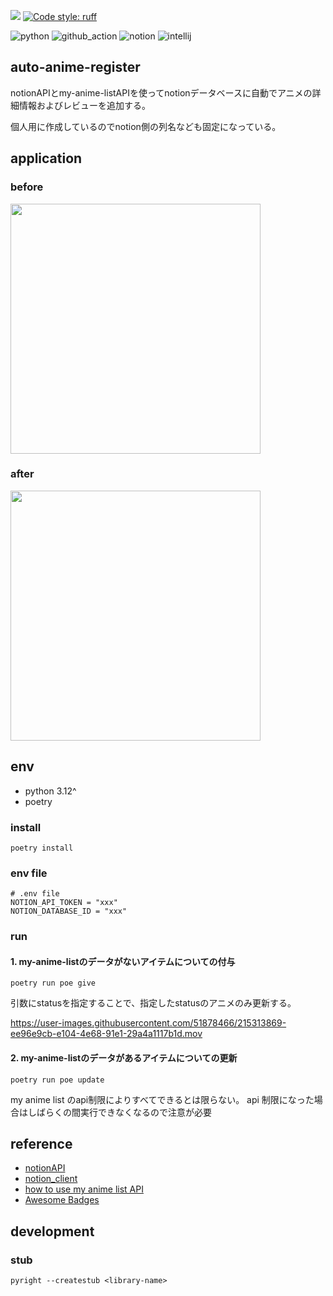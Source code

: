 ![](https://github.com/miiiiiiich/auto-anime-register/actions/workflows/python-lint.yml/badge.svg)
[![Code style: ruff](https://camo.githubusercontent.com/051a04ae958f4a1a5d6444df4cdc520305eef93d5028e6d4c7cd16efa3136cd4/68747470733a2f2f696d672e736869656c64732e696f2f656e64706f696e743f75726c3d68747470733a2f2f7261772e67697468756275736572636f6e74656e742e636f6d2f61737472616c2d73682f727566662f6d61696e2f6173736574732f62616467652f76322e6a736f6e)](https://github.com/psf/black)

![python](https://img.shields.io/badge/Python-3776AB?style=for-the-badge&logo=python&logoColor=white)
![github_action](https://img.shields.io/badge/GitHub_Actions-2088FF?style=for-the-badge&logo=github-actions&logoColor=white)
![notion](https://img.shields.io/badge/Notion-000000?style=for-the-badge&logo=notion&logoColor=white)
![intellij](https://img.shields.io/badge/IntelliJ_IDEA-000000.svg?style=for-the-badge&logo=intellij-idea&logoColor=white)

## auto-anime-register

notionAPIとmy-anime-listAPIを使ってnotionデータベースに自動でアニメの詳細情報およびレビューを追加する。

個人用に作成しているのでnotion側の列名なども固定になっている。

## application

### before

<img width="400" alt="" src="https://user-images.githubusercontent.com/51878466/215313235-6ac5306f-e7a5-4b94-8b11-878460f9c94c.png">

### after

<img width="400" alt="" src="https://user-images.githubusercontent.com/51878466/215313261-bae5e120-9648-4123-9955-dcd9fdf85dec.png">

## env

- python 3.12^
- poetry

### install

```shell
poetry install 
```

### env file

```shell
# .env file
NOTION_API_TOKEN = "xxx"
NOTION_DATABASE_ID = "xxx"
```

### run

#### 1. my-anime-listのデータがないアイテムについての付与

```shell
poetry run poe give
```

引数にstatusを指定することで、指定したstatusのアニメのみ更新する。

https://user-images.githubusercontent.com/51878466/215313869-ee96e9cb-e104-4e68-91e1-29a4a1117b1d.mov

#### 2. my-anime-listのデータがあるアイテムについての更新

```shell
poetry run poe update
```

my anime list のapi制限によりすべてできるとは限らない。
api 制限になった場合はしばらくの間実行できなくなるので注意が必要

## reference

- [notionAPI](https://developers.notion.com/docs/getting-started)
- [notion_client](https://blog.rmc-8.com/2021/06/using-notion-api-with-python.html)
- [how to use my anime list API](https://myanimelist.net/forum/?topicid=1973141)
- [Awesome Badges](https://dev.to/envoy_/150-badges-for-github-pnk)

## development

### stub

```shell
pyright --createstub <library-name>
```